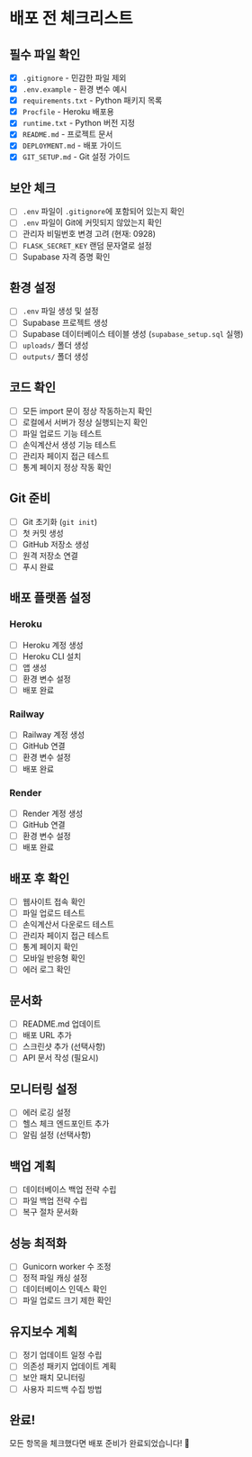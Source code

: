 # 배포 전 체크리스트

## 필수 파일 확인

- [x] `.gitignore` - 민감한 파일 제외
- [x] `.env.example` - 환경 변수 예시
- [x] `requirements.txt` - Python 패키지 목록
- [x] `Procfile` - Heroku 배포용
- [x] `runtime.txt` - Python 버전 지정
- [x] `README.md` - 프로젝트 문서
- [x] `DEPLOYMENT.md` - 배포 가이드
- [x] `GIT_SETUP.md` - Git 설정 가이드

## 보안 체크

- [ ] `.env` 파일이 `.gitignore`에 포함되어 있는지 확인
- [ ] `.env` 파일이 Git에 커밋되지 않았는지 확인
- [ ] 관리자 비밀번호 변경 고려 (현재: 0928)
- [ ] `FLASK_SECRET_KEY` 랜덤 문자열로 설정
- [ ] Supabase 자격 증명 확인

## 환경 설정

- [ ] `.env` 파일 생성 및 설정
- [ ] Supabase 프로젝트 생성
- [ ] Supabase 데이터베이스 테이블 생성 (`supabase_setup.sql` 실행)
- [ ] `uploads/` 폴더 생성
- [ ] `outputs/` 폴더 생성

## 코드 확인

- [ ] 모든 import 문이 정상 작동하는지 확인
- [ ] 로컬에서 서버가 정상 실행되는지 확인
- [ ] 파일 업로드 기능 테스트
- [ ] 손익계산서 생성 기능 테스트
- [ ] 관리자 페이지 접근 테스트
- [ ] 통계 페이지 정상 작동 확인

## Git 준비

- [ ] Git 초기화 (`git init`)
- [ ] 첫 커밋 생성
- [ ] GitHub 저장소 생성
- [ ] 원격 저장소 연결
- [ ] 푸시 완료

## 배포 플랫폼 설정

### Heroku

- [ ] Heroku 계정 생성
- [ ] Heroku CLI 설치
- [ ] 앱 생성
- [ ] 환경 변수 설정
- [ ] 배포 완료

### Railway

- [ ] Railway 계정 생성
- [ ] GitHub 연결
- [ ] 환경 변수 설정
- [ ] 배포 완료

### Render

- [ ] Render 계정 생성
- [ ] GitHub 연결
- [ ] 환경 변수 설정
- [ ] 배포 완료

## 배포 후 확인

- [ ] 웹사이트 접속 확인
- [ ] 파일 업로드 테스트
- [ ] 손익계산서 다운로드 테스트
- [ ] 관리자 페이지 접근 테스트
- [ ] 통계 페이지 확인
- [ ] 모바일 반응형 확인
- [ ] 에러 로그 확인

## 문서화

- [ ] README.md 업데이트
- [ ] 배포 URL 추가
- [ ] 스크린샷 추가 (선택사항)
- [ ] API 문서 작성 (필요시)

## 모니터링 설정

- [ ] 에러 로깅 설정
- [ ] 헬스 체크 엔드포인트 추가
- [ ] 알림 설정 (선택사항)

## 백업 계획

- [ ] 데이터베이스 백업 전략 수립
- [ ] 파일 백업 전략 수립
- [ ] 복구 절차 문서화

## 성능 최적화

- [ ] Gunicorn worker 수 조정
- [ ] 정적 파일 캐싱 설정
- [ ] 데이터베이스 인덱스 확인
- [ ] 파일 업로드 크기 제한 확인

## 유지보수 계획

- [ ] 정기 업데이트 일정 수립
- [ ] 의존성 패키지 업데이트 계획
- [ ] 보안 패치 모니터링
- [ ] 사용자 피드백 수집 방법

## 완료!

모든 항목을 체크했다면 배포 준비가 완료되었습니다! 🎉
